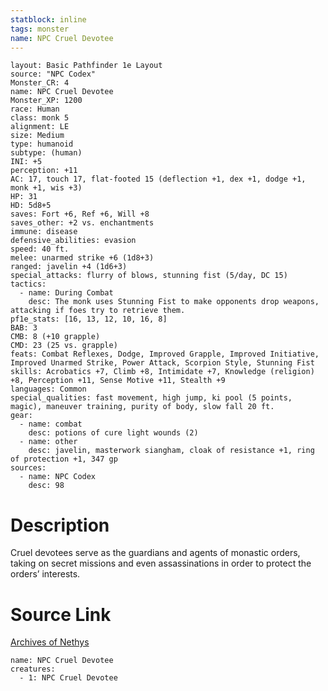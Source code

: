 ```yaml
---
statblock: inline
tags: monster
name: NPC Cruel Devotee
---
```

```statblock
layout: Basic Pathfinder 1e Layout
source: "NPC Codex"
Monster_CR: 4
name: NPC Cruel Devotee
Monster_XP: 1200
race: Human
class: monk 5
alignment: LE
size: Medium
type: humanoid
subtype: (human)
INI: +5
perception: +11
AC: 17, touch 17, flat-footed 15 (deflection +1, dex +1, dodge +1, monk +1, wis +3)
HP: 31
HD: 5d8+5
saves: Fort +6, Ref +6, Will +8
saves_other: +2 vs. enchantments
immune: disease
defensive_abilities: evasion
speed: 40 ft.
melee: unarmed strike +6 (1d8+3)
ranged: javelin +4 (1d6+3)
special_attacks: flurry of blows, stunning fist (5/day, DC 15)
tactics:
  - name: During Combat
    desc: The monk uses Stunning Fist to make opponents drop weapons, attacking if foes try to retrieve them.
pf1e_stats: [16, 13, 12, 10, 16, 8]
BAB: 3
CMB: 8 (+10 grapple)
CMD: 23 (25 vs. grapple)
feats: Combat Reflexes, Dodge, Improved Grapple, Improved Initiative, Improved Unarmed Strike, Power Attack, Scorpion Style, Stunning Fist
skills: Acrobatics +7, Climb +8, Intimidate +7, Knowledge (religion) +8, Perception +11, Sense Motive +11, Stealth +9
languages: Common
special_qualities: fast movement, high jump, ki pool (5 points, magic), maneuver training, purity of body, slow fall 20 ft.
gear:
  - name: combat
    desc: potions of cure light wounds (2)
  - name: other
    desc: javelin, masterwork siangham, cloak of resistance +1, ring of protection +1, 347 gp
sources:
  - name: NPC Codex
    desc: 98
```
# Description
Cruel devotees serve as the guardians and agents of monastic orders, taking on secret missions and even assassinations in order to protect the orders’ interests.
# Source Link
[Archives of Nethys](https://aonprd.com/NPCDisplay.aspx?ItemName=Cruel%20Devotee)
```encounter-table
name: NPC Cruel Devotee
creatures:
  - 1: NPC Cruel Devotee
```

